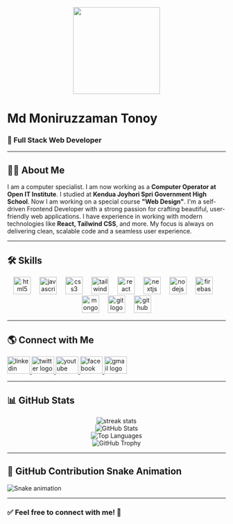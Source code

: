 <div align="center">
  <img height="200" src="https://i.ibb.co.com/m5T4bM1z/Md-Moniruzzaman-Email-Header-Google-Chrome-2025-02-04-23-16-42-online-video-cutter-com-2.gif" />
</div>

# **Md Moniruzzaman Tonoy**
### 🚀 Full Stack Web Developer  

---

## **👨‍💻 About Me**
I am a computer specialist. I am now working as a **Computer Operator at Open IT Institute**. I studied at **Kendua Joyhori Spri Government High School**. Now I am working on a special course **"Web Design"**. I'm a self-driven Frontend Developer with a strong passion for crafting beautiful, user-friendly web applications. I have experience in working with modern technologies like **React, Tailwind CSS**, and more. My focus is always on delivering clean, scalable code and a seamless user experience.

---

## **🛠 Skills**  
<div align="center">
  <img src="https://cdn.jsdelivr.net/gh/devicons/devicon/icons/html5/html5-original.svg" height="40" alt="html5 logo"  />
  <img width="12" />
  <img src="https://cdn.jsdelivr.net/gh/devicons/devicon/icons/javascript/javascript-original.svg" height="40" alt="javascript logo"  />
  <img width="12" />
  <img src="https://cdn.jsdelivr.net/gh/devicons/devicon/icons/css3/css3-original.svg" height="40" alt="css3 logo"  />
  <img width="12" />
  <img src="https://cdn.jsdelivr.net/gh/devicons/devicon/icons/tailwindcss/tailwindcss-original-wordmark.svg" height="40" alt="tailwindcss logo"  />
  <img width="12" />
  <img src="https://cdn.jsdelivr.net/gh/devicons/devicon/icons/react/react-original.svg" height="40" alt="react logo"  />
  <img width="12" />
  <img src="https://cdn.jsdelivr.net/gh/devicons/devicon/icons/nextjs/nextjs-original.svg" height="40" alt="nextjs logo"  />
  <img width="12" />
  <img src="https://cdn.jsdelivr.net/gh/devicons/devicon/icons/nodejs/nodejs-original.svg" height="40" alt="nodejs logo"  />
  <img width="12" />
  <img src="https://cdn.jsdelivr.net/gh/devicons/devicon/icons/firebase/firebase-plain.svg" height="40" alt="firebase logo"  />
  <img width="12" />
  <img src="https://cdn.jsdelivr.net/gh/devicons/devicon/icons/mongodb/mongodb-original.svg" height="40" alt="mongodb logo"  />
  <img width="12" />
  <img src="https://cdn.jsdelivr.net/gh/devicons/devicon/icons/git/git-original.svg" height="40" alt="git logo"  />
  <img width="12" />
  <img src="https://cdn.jsdelivr.net/gh/devicons/devicon/icons/github/github-original.svg" height="40" alt="github logo"  />
</div>

---

## **🌎 Connect with Me**  
<div align="left">
  <a href="https://linkedin.com/in/nur922184" target="_blank">
    <img src="https://raw.githubusercontent.com/maurodesouza/profile-readme-generator/master/src/assets/icons/social/linkedin/default.svg" width="52" height="40" alt="linkedin logo"  />
  </a>
  <a href="https://twitter.com/nur922184" target="_blank">
    <img src="https://raw.githubusercontent.com/maurodesouza/profile-readme-generator/master/src/assets/icons/social/twitter/default.svg" width="52" height="40" alt="twitter logo"  />
  </a>
  <a href="https://youtube.com/nur922184" target="_blank">
    <img src="https://raw.githubusercontent.com/maurodesouza/profile-readme-generator/master/src/assets/icons/social/youtube/default.svg" width="52" height="40" alt="youtube logo"  />
  </a>
  <a href="https://facebook.com/nur922184" target="_blank">
    <img src="https://raw.githubusercontent.com/maurodesouza/profile-readme-generator/master/src/assets/icons/social/facebook/default.svg" width="52" height="40" alt="facebook logo"  />
  </a>
  <a href="mailto:nur922184@example.com">
    <img src="https://raw.githubusercontent.com/maurodesouza/profile-readme-generator/master/src/assets/icons/social/gmail/default.svg" width="52" height="40" alt="gmail logo"  />
  </a>
</div>

---

## **📊 GitHub Stats**  
<div align="center">
  <img src="https://github-readme-streak-stats.herokuapp.com/?user=nur922184&theme=radical&hide_border=false" alt="streak stats" />
  <br>
  <img src="https://github-readme-stats.vercel.app/api?username=nur922184&show_icons=true&theme=radical" alt="GitHub Stats" />
  <br>
  <img src="https://github-readme-stats.vercel.app/api/top-langs/?username=nur922184&layout=compact&theme=radical" alt="Top Languages" />
  <br>
  <img src="https://github-profile-trophy.vercel.app/?username=nur922184&theme=radical" alt="GitHub Trophy" />
</div>

---

## **🐍 GitHub Contribution Snake Animation**
<img src="https://raw.githubusercontent.com/nur922184/nur922184/output/snake.svg" alt="Snake animation" />

---

### ✅ **Feel free to connect with me!** 🚀
